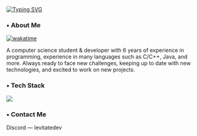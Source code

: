 [![Typing SVG](https://readme-typing-svg.demolab.com?font=Fira+Code&duration=3500&pause=2000&width=435&lines=Hey%2C+I'm+Aluisio+(Levitate))]()

<h3> • About Me </h3>

[![wakatime](https://wakatime.com/badge/user/6831b11d-ae1d-4f0c-a723-269556d5ebde.svg)](https://wakatime.com/@6831b11d-ae1d-4f0c-a723-269556d5ebde)

A computer science student & developer with 6 years of experience in programming, experience in many languages such as C/C++, Java, and more. Always ready to face new challenges, keeping up to date with new technologies, and excited to work on new projects.

<h3> • Tech Stack </h3>

![](https://skillicons.dev/icons?i=java,cpp,rust,kotlin,html,css,js,mysql,mongodb,redis,git,github&perline=6)

<h3> • Contact Me </h3>
Discord — levitatedev
